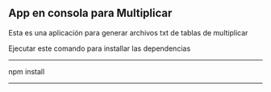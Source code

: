 

## App en consola para Multiplicar

Esta es una aplicación para generar archivos txt de tablas de multiplicar

Ejecutar este comando para installar las dependencias

------------------

npm install

------------------